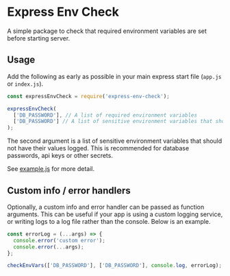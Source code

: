 # Express Env Check

A simple package to check that required environment variables are set before starting server.

## Usage

Add the following as early as possible in your main express start file (`app.js` or `index.js`).

```js
const expressEnvCheck = require('express-env-check');

expressEnvCheck(
  ['DB_PASSWORD'], // A list of required environment variables
  ['DB_PASSWORD'] // A list of sensitive environment variables that should not have their values logged
);
```

The second argument is a list of sensitive environment variables that should not have their values logged. This is recommended for database passwords, api keys or other secrets.

See [example.js](example.js) for more detail.

## Custom info / error handlers

Optionally, a custom info and error handler can be passed as function arguments. This can be useful if your app is using a custom logging service, or writing logs to a log file rather than the console. Below is an example.

```js
const errorLog = (...args) => {
  console.error('custom error');
  console.error(...args);
};

checkEnvVars(['DB_PASSWORD'], ['DB_PASSWORD'], console.log, errorLog);
```
